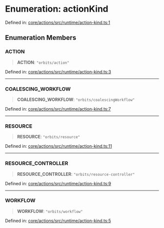 # Enumeration: actionKind

Defined in: [core/actions/src/runtime/action-kind.ts:1](https://github.com/LaWebcapsule/orbits/blob/42af65597593f8c50f768c18320806c3c62c52e8/core/actions/src/runtime/action-kind.ts#L1)

## Enumeration Members

### ACTION

> **ACTION**: `"orbits/action"`

Defined in: [core/actions/src/runtime/action-kind.ts:3](https://github.com/LaWebcapsule/orbits/blob/42af65597593f8c50f768c18320806c3c62c52e8/core/actions/src/runtime/action-kind.ts#L3)

***

### COALESCING\_WORKFLOW

> **COALESCING\_WORKFLOW**: `"orbits/coalescingWorkflow"`

Defined in: [core/actions/src/runtime/action-kind.ts:7](https://github.com/LaWebcapsule/orbits/blob/42af65597593f8c50f768c18320806c3c62c52e8/core/actions/src/runtime/action-kind.ts#L7)

***

### RESOURCE

> **RESOURCE**: `"orbits/resource"`

Defined in: [core/actions/src/runtime/action-kind.ts:11](https://github.com/LaWebcapsule/orbits/blob/42af65597593f8c50f768c18320806c3c62c52e8/core/actions/src/runtime/action-kind.ts#L11)

***

### RESOURCE\_CONTROLLER

> **RESOURCE\_CONTROLLER**: `"orbits/resource-controller"`

Defined in: [core/actions/src/runtime/action-kind.ts:9](https://github.com/LaWebcapsule/orbits/blob/42af65597593f8c50f768c18320806c3c62c52e8/core/actions/src/runtime/action-kind.ts#L9)

***

### WORKFLOW

> **WORKFLOW**: `"orbits/workflow"`

Defined in: [core/actions/src/runtime/action-kind.ts:5](https://github.com/LaWebcapsule/orbits/blob/42af65597593f8c50f768c18320806c3c62c52e8/core/actions/src/runtime/action-kind.ts#L5)
